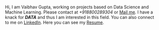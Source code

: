Hi, I am Vaibhav Gupta, working on projects based on Data Science and Machine Learning. Please contact at *+918800289304* or [Mail me](mailto:vaibhav.sonu99@gmail.com).
I have a knack for ***DATA*** and thus I am interested in this field.
You can also connect to me on [LinkedIn](https://www.linkedin.com/in/vaibhav-gupta-98b5671b0/).
Here you can see my [Resume](https://drive.google.com/file/d/1ZYMN_-1QIh-_f8Uja0fzA2rWK0CRv1Zf/view?usp=sharing).
